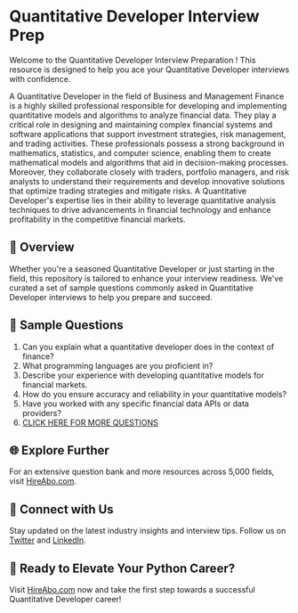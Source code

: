 # Quantitative Developer Interview Prep

Welcome to the Quantitative Developer Interview Preparation ! This resource is designed to help you ace your Quantitative Developer interviews with confidence.

A Quantitative Developer in the field of Business and Management Finance is a highly skilled professional responsible for developing and implementing quantitative models and algorithms to analyze financial data. They play a critical role in designing and maintaining complex financial systems and software applications that support investment strategies, risk management, and trading activities. These professionals possess a strong background in mathematics, statistics, and computer science, enabling them to create mathematical models and algorithms that aid in decision-making processes. Moreover, they collaborate closely with traders, portfolio managers, and risk analysts to understand their requirements and develop innovative solutions that optimize trading strategies and mitigate risks. A Quantitative Developer's expertise lies in their ability to leverage quantitative analysis techniques to drive advancements in financial technology and enhance profitability in the competitive financial markets.

## 🚀 Overview

Whether you're a seasoned Quantitative Developer or just starting in the field, this repository is tailored to enhance your interview readiness. We've curated a set of sample questions commonly asked in Quantitative Developer interviews to help you prepare and succeed.

## 📝 Sample Questions

1. Can you explain what a quantitative developer does in the context of finance?
2. What programming languages are you proficient in?
3. Describe your experience with developing quantitative models for financial markets.
4. How do you ensure accuracy and reliability in your quantitative models?
5. Have you worked with any specific financial data APIs or data providers?
6. [CLICK HERE FOR MORE QUESTIONS](https://hireabo.com/job/1_2_44/Quantitative%20Developer)

## 🌐 Explore Further

For an extensive question bank and more resources across 5,000 fields, visit [HireAbo.com](https://www.hireabo.com).

## 📱 Connect with Us

Stay updated on the latest industry insights and interview tips. Follow us on [Twitter](https://twitter.com/hireabo) and [LinkedIn](https://www.linkedin.com/in/hire-abo-3609972a8/).

## 🚀 Ready to Elevate Your Python Career?

Visit [HireAbo.com](https://www.hireabo.com) now and take the first step towards a successful Quantitative Developer career!